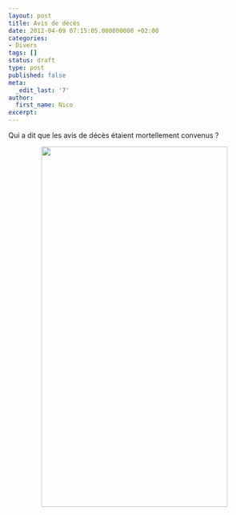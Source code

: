 ```yaml
---
layout: post
title: Avis de décès
date: 2012-04-09 07:15:05.000000000 +02:00
categories:
- Divers
tags: []
status: draft
type: post
published: false
meta:
  _edit_last: '7'
author:
  first_name: Nico
excerpt:
---
```

<p>Qui a dit que les avis de décès étaient mortellement convenus ?</p>
<p style="text-align: center;"><a href="https://hypnodingues.org/wp-content/uploads/2012/04/deces.jpg"><img class="size-full wp-image-527 aligncenter" title="deces" src="{{ site.url }}/assets/deces.jpg" alt="" width="372" height="720" /></a></p>
